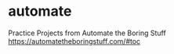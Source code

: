 # automate

Practice Projects from Automate the Boring Stuff
https://automatetheboringstuff.com/#toc
